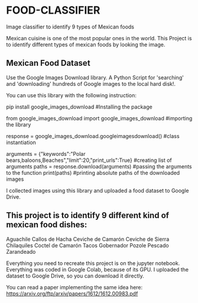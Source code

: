 # FOOD-CLASSIFIER
Image classifier to identify 9 types of Mexican foods

Mexican cuisine is one of the most popular ones in the world. This Project is to identify different types of mexican foods by looking the image. 

## Mexican Food Dataset
 
Use the Google Images Download library. A Python Script for 'searching' and 'downloading' hundreds of Google images to the local hard disk!. 

You can use this library with the following instruction:

pip install google_images_download #Installing the package

from google_images_download import google_images_download #importing the library

response = google_images_download.googleimagesdownload() #class instantiation

arguments = {"keywords":"Polar bears,baloons,Beaches","limit":20,"print_urls":True} #creating list of arguments paths = response.download(arguments) #passing the arguments to the function print(paths) #printing absolute paths of the downloaded images

I collected images using this library and uploaded a food dataset to Google Drive.

## This project is to identify 9 different kind of mexican food dishes:

Aguachile
Callos de Hacha
Ceviche de Camarón
Ceviche de Sierra
Chilaquiles
Coctel de Camarón
Tacos Gobernador
Pozole
Pescado Zarandeado

Everything you need to recreate this project is on the jupyter notebook. Everything was coded in Google Colab, because of its GPU. I uploaded the dataset to Google Drive, so you can download it directly. 


You can read a paper implementing the same idea here: https://arxiv.org/ftp/arxiv/papers/1612/1612.00983.pdf
